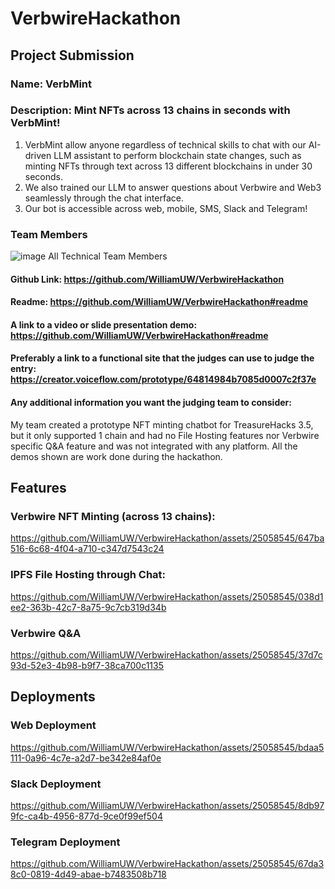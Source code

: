 # VerbwireHackathon

## Project Submission

### Name: VerbMint

### Description: Mint NFTs across 13 chains in seconds with VerbMint! 

1. VerbMint allow anyone regardless of technical skills to chat with our AI-driven LLM assistant to perform blockchain state changes, such as minting NFTs through text across 13 different blockchains in under 30 seconds.
2. We also trained our LLM to answer questions about Verbwire and Web3 seamlessly through the chat interface.
3. Our bot is accessible across web, mobile, SMS, Slack and Telegram!

### Team Members
![image](https://github.com/WilliamUW/VerbwireHackathon/assets/25058545/f79c32dc-e365-4a88-8e5c-b4c23f95ccb6)
All Technical Team Members

#### Github Link: https://github.com/WilliamUW/VerbwireHackathon
#### Readme: https://github.com/WilliamUW/VerbwireHackathon#readme
#### A link to a video or slide presentation demo: https://github.com/WilliamUW/VerbwireHackathon#readme
#### Preferably a link to a functional site that the judges can use to judge the entry: https://creator.voiceflow.com/prototype/64814984b7085d0007c2f37e
#### Any additional information you want the judging team to consider: 
My team created a prototype NFT minting chatbot for TreasureHacks 3.5, but it only supported 1 chain and had no File Hosting features nor Verbwire specific Q&A feature and was not integrated with any platform. All the demos shown are work done during the hackathon.

## Features

### Verbwire NFT Minting (across 13 chains):

https://github.com/WilliamUW/VerbwireHackathon/assets/25058545/647ba516-6c68-4f04-a710-c347d7543c24

### IPFS File Hosting through Chat:

https://github.com/WilliamUW/VerbwireHackathon/assets/25058545/038d1ee2-363b-42c7-8a75-9c7cb319d34b

### Verbwire Q&A

https://github.com/WilliamUW/VerbwireHackathon/assets/25058545/37d7c93d-52e3-4b98-b9f7-38ca700c1135

## Deployments

### Web Deployment

https://github.com/WilliamUW/VerbwireHackathon/assets/25058545/bdaa5111-0a96-4c7e-a2d7-be342e84af0e

### Slack Deployment

https://github.com/WilliamUW/VerbwireHackathon/assets/25058545/8db979fc-ca4b-4956-877d-9ce0f99ef504

### Telegram Deployment

https://github.com/WilliamUW/VerbwireHackathon/assets/25058545/67da38c0-0819-4d49-abae-b7483508b718




